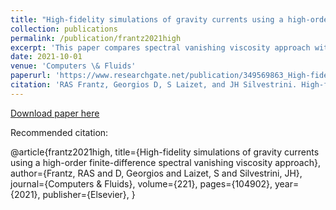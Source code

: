 ```yaml
---
title: "High-fidelity simulations of gravity currents using a high-order finite-difference spectral vanishing viscosity approach"
collection: publications
permalink: /publication/frantz2021high
excerpt: 'This paper compares spectral vanishing viscosity approach with classical LES methodology and its performances in simulating gravity currents.'
date: 2021-10-01
venue: 'Computers \& Fluids'
paperurl: 'https://www.researchgate.net/publication/349569863_High-fidelity_simulations_of_gravity_currents_using_a_high-order_finite-difference_spectral_vanishing_viscosity_approach'
citation: 'RAS Frantz, Georgios D, S Laizet, and JH Silvestrini. High-fidelity simulations of gravity currents using a high-order finite-difference spectral vanishing viscosity approach. Computers & Fluids, 221:104902, 2021.'
---
```


[Download paper here](https://www.researchgate.net/publication/349569863_High-fidelity_simulations_of_gravity_currents_using_a_high-order_finite-difference_spectral_vanishing_viscosity_approach)

Recommended citation: 

@article{frantz2021high,
  title={High-fidelity simulations of gravity currents using a high-order finite-difference spectral vanishing viscosity approach},
  author={Frantz, RAS and D, Georgios and Laizet, S and Silvestrini, JH},
  journal={Computers \& Fluids},
  volume={221},
  pages={104902},
  year={2021},
  publisher={Elsevier},
}
